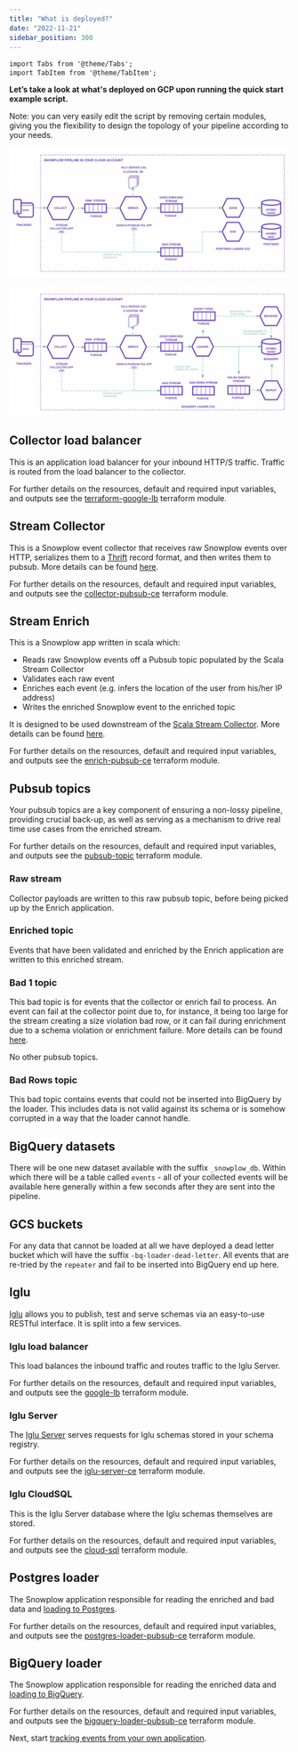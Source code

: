 ```yaml
---
title: "What is deployed?"
date: "2022-11-21"
sidebar_position: 300
---
```


```mdx-code-block
import Tabs from '@theme/Tabs';
import TabItem from '@theme/TabItem';
```

**Let’s take a look at what's deployed on GCP upon running the quick start example script.**

Note: you can very easily edit the script by removing certain modules, giving you the flexibility to design the topology of your pipeline according to your needs.

<Tabs groupId="destination">
  <TabItem value="postgres" label="Postgres" default>

![](images/postgres.png)

  </TabItem>
  <TabItem value="bigquery" label="BigQuery">

![](images/bigquery.png)

  </TabItem>
</Tabs>

## Collector load balancer

This is an application load balancer for your inbound HTTP/S traffic. Traffic is routed from the load balancer to the collector.

For further details on the resources, default and required input variables, and outputs see the [terraform-google-lb](https://registry.terraform.io/modules/snowplow-devops/lb/google/latest) terraform module.

## Stream Collector

This is a Snowplow event collector that receives raw Snowplow events over HTTP, serializes them to a [Thrift](http://thrift.apache.org/) record format, and then writes them to pubsub. More details can be found [here](/docs/pipeline-components-and-applications/stream-collector/index.md).

For further details on the resources, default and required input variables, and outputs see the [collector-pubsub-ce](https://registry.terraform.io/modules/snowplow-devops/collector-pubsub-ce/google/latest) terraform module.

## Stream Enrich

This is a Snowplow app written in scala which:

- Reads raw Snowplow events off a Pubsub topic populated by the Scala Stream Collector
- Validates each raw event
- Enriches each event (e.g. infers the location of the user from his/her IP address)
- Writes the enriched Snowplow event to the enriched topic

It is designed to be used downstream of the [Scala Stream Collector](/docs/pipeline-components-and-applications/stream-collector/index.md). More details can be found [here](/docs/pipeline-components-and-applications/enrichment-components/stream-enrich/index.md).

For further details on the resources, default and required input variables, and outputs see the [enrich-pubsub-ce](https://registry.terraform.io/modules/snowplow-devops/enrich-pubsub-ce/google/latest) terraform module.

## Pubsub topics

Your pubsub topics are a key component of ensuring a non-lossy pipeline, providing crucial back-up, as well as serving as a mechanism to drive real time use cases from the enriched stream.

For further details on the resources, default and required input variables, and outputs see the [pubsub-topic](https://registry.terraform.io/modules/snowplow-devops/pubsub-topic/google/latest) terraform module.

### Raw stream

Collector payloads are written to this raw pubsub topic, before being picked up by the Enrich application.

### Enriched topic

Events that have been validated and enriched by the Enrich application are written to this enriched stream.

### Bad 1 topic

This bad topic is for events that the collector or enrich fail to process. An event can fail at the collector point due to, for instance, it being too large for the stream creating a size violation bad row, or it can fail during enrichment due to a schema violation or enrichment failure. More details can be found [here](/docs/managing-data-quality/failed-events/understanding-failed-events/index.md).

<Tabs groupId="destination">
  <TabItem value="postgres" label="Postgres" default>

No other pubsub topics.

  </TabItem>
  <TabItem value="bigquery" label="BigQuery">

### Bad Rows topic

This bad topic contains events that could not be inserted into BigQuery by the loader.  This includes data is not valid against its schema or is somehow corrupted in a way that the loader cannot handle.

## BigQuery datasets

There will be one new dataset available with the suffix `_snowplow_db`.  Within which there will be a table called `events` - all of your collected events will be available here generally within a few seconds after they are sent into the pipeline.

## GCS buckets

For any data that cannot be loaded at all we have deployed a dead letter bucket which will have the suffix `-bq-loader-dead-letter`.  All events that are re-tried by the `repeater` and fail to be inserted into BigQuery end up here.

  </TabItem>
</Tabs>

## Iglu

[Iglu](/docs/pipeline-components-and-applications/iglu/index.md) allows you to publish, test and serve schemas via an easy-to-use RESTful interface. It is split into a few services.

### Iglu load balancer

This load balances the inbound traffic and routes traffic to the Iglu Server.

For further details on the resources, default and required input variables, and outputs see the [google-lb](https://registry.terraform.io/modules/snowplow-devops/collector-pubsub-ce/google/latest) terraform module.

### Iglu Server

The [Iglu Server](https://github.com/snowplow-incubator/iglu-server/) serves requests for Iglu schemas stored in your schema registry. 

For further details on the resources, default and required input variables, and outputs see the [iglu-server-ce](https://registry.terraform.io/modules/snowplow-devops/iglu-server-ce/google/latest) terraform module.

### Iglu CloudSQL

This is the Iglu Server database where the Iglu schemas themselves are stored.

For further details on the resources, default and required input variables, and outputs see the [cloud-sql](https://registry.terraform.io/modules/snowplow-devops/cloud-sql/google/latest) terraform module.

<Tabs groupId="destination">
  <TabItem value="postgres" label="Postgres" default>

## Postgres loader

The Snowplow application responsible for reading the enriched and bad data and [loading to Postgres](/docs/pipeline-components-and-applications/loaders-storage-targets/snowplow-postgres-loader/index.md).

For further details on the resources, default and required input variables, and outputs see the [postgres-loader-pubsub-ce](https://registry.terraform.io/modules/snowplow-devops/postgres-loader-pubsub-ce/google/latest) terraform module.

  </TabItem>
  <TabItem value="bigquery" label="BigQuery">

## BigQuery loader

The Snowplow application responsible for reading the enriched data and [loading to BigQuery](/docs/pipeline-components-and-applications/loaders-storage-targets/bigquery-loader/index.md).

For further details on the resources, default and required input variables, and outputs see the [bigquery-loader-pubsub-ce](https://registry.terraform.io/modules/snowplow-devops/bigquery-loader-pubsub-ce/google/latest) terraform module.

  </TabItem>
</Tabs>

Next, start [tracking events from your own application](/docs/getting-started-on-snowplow-open-source/tracking-events/index.md).
